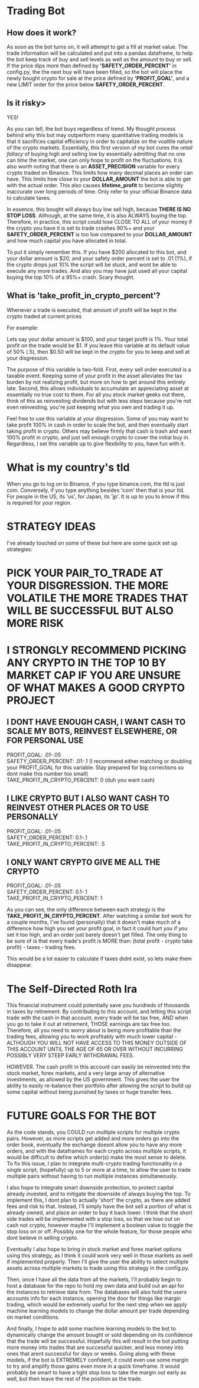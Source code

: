 # Trading Bot

## How does it work?

As soon as the bot turns on, it will attempt to get a fill at market value. The trade information will be calculated and put into a pandas dataframe, to help the 
bot keep track of buy and sell levels as well as the amount to buy or sell. If the price dips more than defined by **'SAFETY_ORDER_PERCENT'** in config.py, the
the next buy will have been filled, so the bot will place the newly bought crypto for sale at the price defined by **'PROFIT_GOAL'**, and a new LIMIT order for
the price below **SAFETY_ORDER_PERCENT**.

## Is it risky>

YES!

As you can tell, the bot buys regardless of trend. My thought process behind why this bot may outperform many quantitative trading models is that it sacrifices
capital efficiency in order to capitalize on the voaltile nature of the crypto markets. Essentially, this first version of my bot cures the *retail fallacy* 
of buying high and selling low by essentially admitting that no one can *time* the market, one can only hope to profit on the fluctuations. It is also worth noting that there is an **ASSET_PRECISION** variable for every crypto traded on Binance. This limits how many decimal places an order can have. This limits how close to your **DOLLAR_AMOUNT** the bot is able to get with the actual order. This also causes **lifetime_profit** to become slightly inaccurate over long periods of time. Only refer to your official Binance data to calculate taxes. 

In essence, this bought will always buy low sell high, because **THERE IS NO STOP LOSS**. Although, at the same time, it is also ALWAYS buying the top. Therefore, 
in practice, this script could lose CLOSE TO ALL of your money if the crypto you have it is set to trade crashes 90%+ and your **SAFETY_ORDER_PERCENT** is 
too low compared to your **DOLLAR_AMOUNT** and how much capital you have allocated in total. 

To put it simply remember this. If you have $200 allocated to this bot, and your dollar amount is $20, and your safety order percent is set to .01 (1%), if the
crypto drops just 10% the script will be stuck, and wont be able to execute any more trades. And also you may have just used all your capital buying
the top 10% of a 95%+ crash. Scary thought.

## What is 'take_profit_in_crypto_percent'?

Whenever a trade is executed, that amount of profit will be kept in the crypto traded at current prices

For example:

Lets say your dollar amount is $100, and your target profit is 1%. Your total profit on the trade would be $1. If you leave this variable at its default
value of 50% (.5), then $0.50 will be kept in the crypto for you to keep and sell at your disgression. 

The purpose of this variable is two-fold. First, every sell order executed is a taxable event. Keeping some of your profit in the asset alleviates the tax burden
by not realizing profit, but more on how to get around this entirely late. Second, this allows individuals to accumulate an appreciating asset at essentially no 
true cost to them. For all you stock market geeks out there, think of this as reinvesting dividends but with less steps because you're not even reinvesting, 
you're just keeping what you own and trading it up.

Feel free to use this variable at your disgression. Some of you may want to take profit 100% in cash in order to scale the bot, and then eventually start taking
profit in crypto. Others may believe firmly that cash is trash and want 100% profit in crypto, and just sell enough crypto to cover the initial buy in. 
Regardless, I set this variable up to give flexibility to you, have fun with it. 


# What is my country's tld

When you go to log on to Binance, if you type binance.com, the tld is just com. Conversely, if you type anything besides 'com' then that is your tld.
For people in the US, its 'us', for Japan, its 'jp'. It is up to you to 
know if this is required for your region.


# STRATEGY IDEAS

I've already touched on some of these but here are some quick set up strategies:

# PICK YOUR PAIR_TO_TRADE AT YOUR DISGRESSION. THE MORE VOLATILE THE MORE TRADES THAT WILL BE SUCCESSFUL BUT ALSO MORE RISK
# I STRONGLY RECOMMEND PICKING ANY CRYPTO IN THE TOP 10 BY MARKET CAP IF YOU ARE UNSURE OF WHAT MAKES A GOOD CRYPTO PROJECT

## I DONT HAVE ENOUGH CASH, I WANT CASH TO SCALE MY BOTS, REINVEST ELSEWHERE, OR FOR PERSONAL USE

PROFIT_GOAL: .01-.05  
SAFETY_ORDER_PERCENT: .01-.1 (I recommend either matching or doubling your PROFIT_GOAL for this variable. Stay prepared for big corrections so dont make this number too small)  
TAKE_PROFIT_IN_CRYPTO_PERCENT: 0 (duh you want cash)

## I LIKE CRYPTO BUT I ALSO WANT CASH TO REINVEST OTHER PLACES OR TO USE PERSONALLY

PROFIT_GOAL: .01-.05  
SAFETY_ORDER_PERCENT: 0.1-.1  
TAKE_PROFIT_IN_CRYPTO_PERCENT: .5  

## I ONLY WANT CRYPTO GIVE ME ALL THE CRYPTO

PROFIT_GOAL: .01-.05  
SAFETY_ORDER_PERCENT: 0.1-.1  
TAKE_PROFIT_IN_CRYPTO_PERCENT: 1  



As you can see, the only difference between each strategy is the **TAKE_PROFIT_IN_CRYPTO_PERCENT**. After watching a similar bot work for a couple months,
I've found (personally) that it doesn't make much of a difference how high you set your profit goal, in fact it could hurt you if you set it too high, and 
an order just barely doesn't get filled. The only thing to be sure of is that every trade's profit is MORE than: (total profit - crypto take profit) - taxes - trading fees. 

This would be a lot easier to calculate if taxes didnt exist, so lets make them disappear.



# The Self-Directed Roth Ira

This financial instrument could potentially save you hundreds of thousands in taxes by retirement. By contributing to this account, and letting this script
trade with the cash in that account, every trade will be tax free, AND when you go to take it out at retirement, THOSE earnings are tax free too. Therefore,
all you need to worry about is being more profitable than the trading fees, allowing you to work profitably with much lower capital - ALTHOUGH YOU WILL NOT
HAVE ACCESS TO THIS MONEY OUTSIDE OF THIS ACCOUNT UNTIL THE AGE OF 65 OR OVER WITHOUT INCURRING POSSIBLY VERY STEEP EARLY WITHDRAWAL FEES.

HOWEVER. The cash profit in this account can easily be reinvested into the stock market, forex markets, and a very large array of alternative investments, as allowed
by the US government. This gives the user the ability to easily re-balance their portfolio after allowing the script to build up some capital without being 
punished by taxes or huge transfer fees.



# FUTURE GOALS FOR THE BOT

As the code stands, you COULD run multiple scripts for multiple crypto pairs. However, as more scripts get added and more orders go into the order book, eventually
the exchange doesnt allow you to have any more orders, and with the dataframes for each crypto across multiple scripts, it would be difficult to define which
order(s) make the most sense to delete. To fix this issue, I plan to integrate multi-crypto trading functionality in a single script, (hopefully) up to 5 or more at a 
time, to allow the user to trade multiple pairs without having to run multiple instances simultaneously. 

I also hope to integrate smart downside protection, to protect capital already invested, and to mitigate the downside of always buying the top. To implement this,
I dont plan to actually 'short' the crypto, as there are added fees and risk to that. Instead, I'll simply have the bot sell a portion of what is already owned,
and place an order to buy it back lower. I think that the short side trades will be implemented with a stop loss, so that we lose out on cash not crypto, however
maybe I'll implement a boolean value to toggle the stop loss on or off. Possibly one for the whole feature, for those people who dont believe in selling crypto.

Eventually I also hope to bring in stock market and forex market options using this strategy, as I think it could work very well in those markets as well if 
implemented properly. Then I'll give the user the ability to select multiple assets across multiple markets to trade using this strategy in the config.py.

Then, once I have all the data from all the markets, I'll probably begin to host a database for the repo to hold my own data and build out an api for the 
instances to retrieve data from. The databases will also hold the users accounts info for each instance, opening the door for things like margin trading, 
which would be extremely useful for the next step when we apply machine learning models to change the dollar amount per trade depending on market conditions.

And finally, I hope to add some machine learning models to the bot to dynamically change the amount bought or sold depending on its confidence that the
trade will be successful. Hopefully this will result in the bot putting more money into trades that are successful quicker, and less money into ones that arent
successful for days or weeks. Going along with these models, if the bot is EXTREMELY confident, it could even use some margin to try and amplify those gains even
more in a quick timeframe. It would probably be smart to have a tight stop loss to take the margin out early as well, but then leave the rest of the position
as the trade.
